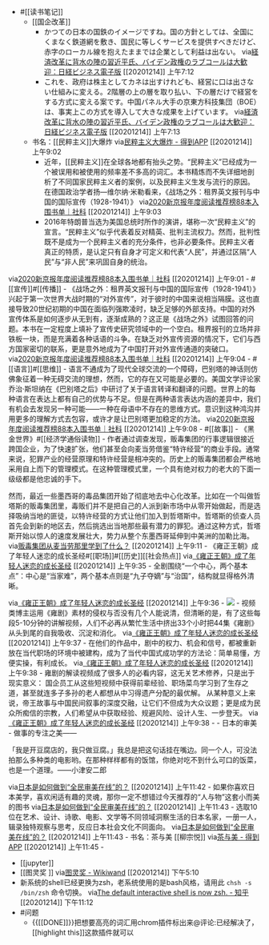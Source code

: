 - #[[读书笔记]]
    - [[国企改革]]
        - かつての日本の国鉄のイメージですね。国の方針としては、全国にくまなく鉄道網を敷き、国民に等しくサービスを提供すべきだけど、赤字のローカル線を抱えたままでは企業として利益は出ない。
via[経済改革に背水の陣の習近平氏、バイデン政権のラブコールは大歓迎：日経ビジネス電子版](https://business.nikkei.com/atcl/seminar/19/00023/121100223/)
[[20201214]] 上午7:12
        - これを、政府は株主としてカネは出すけれども、経営に口は出さない仕組みに変える。2階層の上の層を取り払い、下の層だけで経営をする方式に変える案です。中国パネル大手の京東方科技集団（BOE）は、事実上この方式を導入して大きな成果を上げています。
via[経済改革に背水の陣の習近平氏、バイデン政権のラブコールは大歓迎：日経ビジネス電子版](https://business.nikkei.com/atcl/seminar/19/00023/121100223/)
[[20201214]] 上午7:13
    - 书名：[[民粹主义]]大爆炸
via[民粹主义大爆炸 - 得到APP](https://www.dedao.cn/reader?id=L5BbmPyQPrjybo2eO1GvAmNJnlYxV0Rgo9W8XDBK9qZpgkRELd75z4Ma6oDRrqjY)
[[20201214]] 上午9:02
        - 近年，[[民粹主义]]在全球各地都有抬头之势。“民粹主义”已经成为一个被误用和被使用的频率差不多高的词汇。本书精炼而不失详细地剖析了不同国家民粹主义者的案例，以及民粹主义生发与流行的原因。在德国政治学者扬—维尔纳·米勒看来，《战场之外：租界英文报刊与中国的国际宣传（1928-1941）》
via[2020新京报年度阅读推荐榜88本入围书单｜社科](https://mp.weixin.qq.com/s?__biz=MjM5NTUxOTc4Mw==&mid=2650509167&idx=2&sn=bdde643cfbcbc8c61bba02a627f73979&chksm=bef86327898fea311f204ebcafa545d0f15b1050ba926add7f68e06f7ede9ebf2febbe9ed8f2)
[[20201214]] 上午9:03
        - 2016年特朗普当选为美国总统时所作的演讲，堪称一次“民粹主义”的宣言。“民粹主义”似乎代表着反对精英、批判主流权力。然而，批判性既不是成为一个民粹主义者的充分条件，也非必要条件。民粹主义者真正的特质，是认定只有自身才可定义和代表“人民”，并通过区隔“人民”与“非人民”来巩固自身的统治。

via[2020新京报年度阅读推荐榜88本入围书单｜社科](https://mp.weixin.qq.com/s?__biz=MjM5NTUxOTc4Mw==&mid=2650509167&idx=2&sn=bdde643cfbcbc8c61bba02a627f73979&chksm=bef86327898fea311f204ebcafa545d0f15b1050ba926add7f68e06f7ede9ebf2febbe9ed8f2)
[[20201214]] 上午9:01
    - #[[宣传]]#[[传播]]
        - 《战场之外：租界英文报刊与中国的国际宣传（1928-1941）》
兴起于第一次世界大战时期的“对外宣传”，对于彼时的中国来说相当隔膜。这也直接导致20世纪初期的中国在面临列强欺凌时，缺乏足够的外部支持。中国的对外宣传体系是如何逐步从无到有，逐渐成熟的？这正是《战场之外》试图回答的问题。本书在一定程度上填补了宣传史研究领域中的一个空白。租界报刊的立场并非铁板一块，而是充满着各种话语的斗争。在缺乏对外宣传资源的情况下，它们与西方国家密切的联系，更是意外地成为了中国打开对外宣传通道的突破口。
via[2020新京报年度阅读推荐榜88本入围书单｜社科](https://mp.weixin.qq.com/s?__biz=MjM5NTUxOTc4Mw==&mid=2650509167&idx=2&sn=bdde643cfbcbc8c61bba02a627f73979&chksm=bef86327898fea311f204ebcafa545d0f15b1050ba926add7f68e06f7ede9ebf2febbe9ed8f2)
[[20201214]] 上午9:04
    - #[[语言]]#[[思维]]
        - 语言不通成为了现代全球交流的一个障碍，巴别塔的神话则仿佛象征着一种无碍交流的理想，然而，它的存在又可能是必要的。美国文学评论家乔治·斯坦纳在《巴别塔之后》中研讨了关于语言转译和翻译的问题。世界上的每种语言在表达上都有自己的优势与不足。但是在两种语言表达内涵的差异中，我们有机会去发现另一种可能——一种在母语中不存在的思维方式。意识到这种鸿沟并用更多的理解方式去包容，或许才是让巴别塔更加稳定的方法。
via[2020新京报年度阅读推荐榜88本入围书单｜社科](https://mp.weixin.qq.com/s?__biz=MjM5NTUxOTc4Mw==&mid=2650509167&idx=2&sn=bdde643cfbcbc8c61bba02a627f73979&chksm=bef86327898fea311f204ebcafa545d0f15b1050ba926add7f68e06f7ede9ebf2febbe9ed8f2)
[[20201214]] 上午9:08
    - #[[故事]]
    - 《黑金世界》#[[经济学通俗读物]]
        - 作者通过调查发现，贩毒集团的行事逻辑很接近跨国企业，为了快速扩张，他们甚至会向麦当劳借鉴“特许经营”的商业手段。通常来说，犯罪产业的经营原理和特许经营是相冲突的。历史上的贩毒集团都会严格地采用自上而下的管理模式。在这种管理模式里，一个具有绝对权力的老大的下面一级级都是他忠诚的手下。

然而，最近一些墨西哥的毒品集团开始了彻底地去中心化改革。比如在一个叫做哲塔斯的贩毒集团里，毒贩们并不是把自己的人派到新市场中从零开始做起，而是选择吸纳当地的匪徒，以特许经营的方式让他们加入到哲塔斯中。哲塔斯的侦查人员首先会到新的地区去，然后挑选出当地那些最有潜力的罪犯。通过这种方式，哲塔斯开始以惊人的速度发展壮大，势力从整个东墨西哥延伸到中美洲的加勒比海。
via[贩毒集团从麦当劳那里学到了什么？](https://mp.weixin.qq.com/s?__biz=MjM5NTUxOTc4Mw==&mid=2650508570&idx=2&sn=c46f1d4333fb600b97c19fb5bdb899ef&chksm=bef86152898fe844b8ce197751fe13bdb7564241f5654a066fcad04a000e82f0f06462d2ca32)
[[20201214]] 上午9:11
    - 《雍正王朝》成了年轻人迷恋的成长圣经#[[职场]]#[[历史]][[社会热点]]
via[《雍正王朝》成了年轻人迷恋的成长圣经](https://mp.weixin.qq.com/s?__biz=MzIwNjk1MTI1OA==&mid=2247511188&idx=3&sn=7b947be517ebaa4a1812fb0d17a88aaf&chksm=971b2aa1a06ca3b7cebf691a76c83b260ceb19c565282740757a2bcd59051757640caa4433ba)
[[20201214]] 上午9:35
        - 全剧围绕“一个中心，两个基本点”：中心是“当家难”，两个基本点则是“九子夺嫡”与“治国”，结构就显得格外清晰。

via[《雍正王朝》成了年轻人迷恋的成长圣经](https://mp.weixin.qq.com/s?__biz=MzIwNjk1MTI1OA==&mid=2247511188&idx=3&sn=7b947be517ebaa4a1812fb0d17a88aaf&chksm=971b2aa1a06ca3b7cebf691a76c83b260ceb19c565282740757a2bcd59051757640caa4433ba)
[[20201214]] 上午9:36
        - ![](https://firebasestorage.googleapis.com/v0/b/firescript-577a2.appspot.com/o/imgs%2Fapp%2Fxinyiheng%2F5NXt9IY4sq.png?alt=media&token=4524cb23-f878-47ed-9516-d38b5ef68db3)
        - 视频类博主运用《雍剧》素材的侵权与否没有几个人能说清，但清晰的是，有了这些每段5-10分钟的讲解视频，人们不必再从繁忙生活中挤出33个小时把44集《雍剧》从头到尾的自我吸收、沉淀和消化。
via[《雍正王朝》成了年轻人迷恋的成长圣经](https://mp.weixin.qq.com/s?__biz=MzIwNjk1MTI1OA==&mid=2247511188&idx=3&sn=7b947be517ebaa4a1812fb0d17a88aaf&chksm=971b2aa1a06ca3b7cebf691a76c83b260ceb19c565282740757a2bcd59051757640caa4433ba)
[[20201214]] 上午9:37
        - 在他们的作品中，剧中的权力、机会和信号，都被重新放在当代职场的环境中被建构，成为了当代中国式成功学的方法论：简单易懂，方便实操，有利成长。
via[《雍正王朝》成了年轻人迷恋的成长圣经](https://mp.weixin.qq.com/s?__biz=MzIwNjk1MTI1OA==&mid=2247511188&idx=3&sn=7b947be517ebaa4a1812fb0d17a88aaf&chksm=971b2aa1a06ca3b7cebf691a76c83b260ceb19c565282740757a2bcd59051757640caa4433ba)
[[20201214]] 上午9:38
        - 雍剧的解读视频成了很多人的必看内容，这无关艺术修养，只是出于现实意义：
国企员工从这些短视频中获得前辈经验、职场菜鸟学习到了生存之道，甚至就连多子多孙的老人都想从中习得遗产分配的最优解。
从某种意义上来说，帝王故事与中国民间叙事的深度交融，让它们不但成为大众议题；更是成为民众所痴信的宗教，人们希望从中获取经验、规避风险、设计人生、一步登天。
via[《雍正王朝》成了年轻人迷恋的成长圣经](https://mp.weixin.qq.com/s?__biz=MzIwNjk1MTI1OA==&mid=2247511188&idx=3&sn=7b947be517ebaa4a1812fb0d17a88aaf&chksm=971b2aa1a06ca3b7cebf691a76c83b260ceb19c565282740757a2bcd59051757640caa4433ba)
[[20201214]] 上午9:38
        - 
    - 日本的审美
        - 做事的专注之美——

「我是开豆腐店的，我只做豆腐。」我总是把这句话挂在嘴边。同一个人，可没法拍那么多种类的电影哟。在那种样样都有的饭馆，你绝对吃不到什么可口的饭菜，也是一个道理。——小津安二郎

via[日本是如何做到“全民审美在线”的？](https://mp.weixin.qq.com/s?__biz=MzAwNzYyNDMyMA==&mid=2651151575&idx=1&sn=314f039d247e99abb13f971bdcab4058&chksm=808abf38b7fd362e3fae62cf43856ffc6f9255137fbefa1f234b4747488198dcf12930b4d5d7)
[[20201214]] 上午11:42
        - 如果你喜欢日本美学，喜欢闲适有趣的灵魂，那你一定不想错过今天推荐的“人与物”这套小而美的图书
via[日本是如何做到“全民审美在线”的？](https://mp.weixin.qq.com/s?__biz=MzAwNzYyNDMyMA==&mid=2651151575&idx=1&sn=314f039d247e99abb13f971bdcab4058&chksm=808abf38b7fd362e3fae62cf43856ffc6f9255137fbefa1f234b4747488198dcf12930b4d5d7)
[[20201214]] 上午11:43
        - 选取10位在艺术、设计、诗歌、电影、文学等不同领域洞察生活的日本名家，一册一人，辑录独特观察与思考，反应日本社会文化不同面向。
via[日本是如何做到“全民审美在线”的？](https://mp.weixin.qq.com/s?__biz=MzAwNzYyNDMyMA==&mid=2651151575&idx=1&sn=314f039d247e99abb13f971bdcab4058&chksm=808abf38b7fd362e3fae62cf43856ffc6f9255137fbefa1f234b4747488198dcf12930b4d5d7)
[[20201214]] 上午11:43
            - 书名：茶与美 [[柳宗悦]]
via[茶与美 - 得到APP](https://www.dedao.cn/reader?id=2BeEdA94ma8x6VX2zLjQBNq5dKveMw1ebJwJZPAO1lGbpRyYgonDEr97kMoLmlba)
[[20201214]] 上午11:45
            - 
- [[jupyter]]
- [[图灵奖 ]]
via[图灵奖 - Wikiwand](https://www.wikiwand.com/zh-hans/%E5%9B%BE%E7%81%B5%E5%A5%96)
[[20201214]] 下午5:10
- 新系统的shell已经更换为zsh，老系统使用的是bash风格，请用此 `chsh -s /bin/zsh` 命令切换。
via[The default interactive shell is now zsh. - 知乎](https://zhuanlan.zhihu.com/p/86248456)
[[20201214]] 下午11:12
- #问题
    - {{[[DONE]]}}把想要高亮的词汇用chrom插件标出来@评论:已经解决了，[[highlight this]]这款插件就可以
